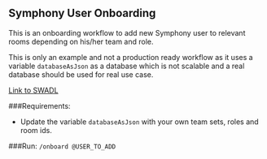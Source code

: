 ## Symphony User Onboarding
This is an onboarding workflow to add new Symphony user to relevant rooms depending on his/her team and role.

This is only an example and not a production ready workflow as it uses a variable `databaseAsJson` as a database which is not scalable and a real database should be used for real use case.

[Link to SWADL](symphony-user-onboarding.swadl.yaml)

###Requirements:
- Update the variable `databaseAsJson` with your own team sets, roles and room ids.

###Run:
`/onboard @USER_TO_ADD`
